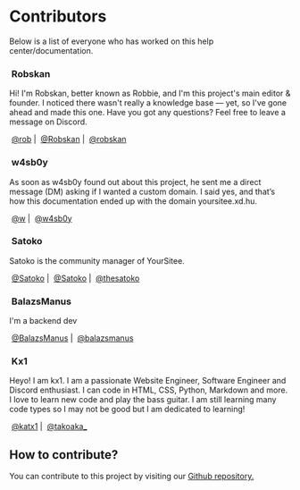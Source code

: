 # Contributors

Below is a list of everyone who has worked on this help center/documentation.

### <img src="../.gitbook/assets/contributors/robskan (2).png" alt="" data-size="line"> Robskan

Hi! I'm Robskan, better known as Robbie, and I'm this project's main editor & founder. I noticed there wasn't really a knowledge base — yet, so I've gone ahead and made this one. Have you got any questions? Feel free to leave a message on Discord.

<img src="../.gitbook/assets/socials/yoursitee.png" alt="" data-size="line"> [@rob](https://yoursit.ee/rob) | <img src="../.gitbook/assets/socials/twitter.png" alt="" data-size="line"> [@Robskan](https://x.com/Robskan) | <img src="../.gitbook/assets/socials/discord.jpg" alt="" data-size="line"> [@robskan](https://discord.com/users/791957021728702464)

### <img src="../.gitbook/assets/contributors/w4sb0y.png" alt="" data-size="line"> w4sb0y

As soon as w4sb0y found out about this project, he sent me a direct message (DM) asking if I wanted a custom domain. I said yes, and that’s how this documentation ended up with the domain yoursitee.xd.hu.

<img src="../.gitbook/assets/socials/yoursitee.png" alt="" data-size="line"> [@w](https://yoursit.ee/w) | <img src="../.gitbook/assets/socials/discord.jpg" alt="" data-size="line"> [@w4sb0y](https://discord.com/users/439709934142095360)

### <img src="../.gitbook/assets/contributors/satoko (3).png" alt="" data-size="line"> Satoko <img src="../.gitbook/assets/badges/yoursiteeStaff (2).png" alt="" data-size="line">

Satoko is the community manager of YourSitee.

<img src="../.gitbook/assets/socials/yoursitee.png" alt="" data-size="line"> [@Satoko](https://yoursit.ee/Satoko) | <img src="../.gitbook/assets/socials/twitter.png" alt="" data-size="line"> [@Satoko](https://x.com/thesatoko) | <img src="../.gitbook/assets/socials/discord.jpg" alt="" data-size="line"> [@thesatoko](https://discord.com/users/491973404434628617)

### <img src="../.gitbook/assets/contributors/balazsmanus.png" alt="" data-size="line"> BalazsManus

I'm a backend dev

<img src="../.gitbook/assets/socials/yoursitee.png" alt="" data-size="line"> [@BalazsManus](https://yoursit.ee/balazsmanus) | <img src="../.gitbook/assets/socials/discord.jpg" alt="" data-size="line"> [@balazsmanus](https://discord.com/users/710839743222513715)

### <img src="../.gitbook/assets/0d3c62a37f3fd4f29105ddfe30c71c9c-modified.png" alt="" data-size="line"> Kx1

Heyo! I am kx1. I am a passionate Website Engineer, Software Engineer and Discord enthusiast. I can code in HTML, CSS, Python, Markdown and more. I love to learn new code and play the bass guitar. I am still learning many code types so I may not be good but I am dedicated to learning!

<img src="../.gitbook/assets/socials/yoursitee.png" alt="" data-size="line"> [@katx1](https://yoursit.ee/katx1) | <img src="../.gitbook/assets/socials/discord.jpg" alt="" data-size="line"> [@takoaka\_](https://discord.com/users/904619308628471818)

## How to contribute?

You can contribute to this project by visiting our [Github repository.](https://github.com/YourSitee-Help/docs)
